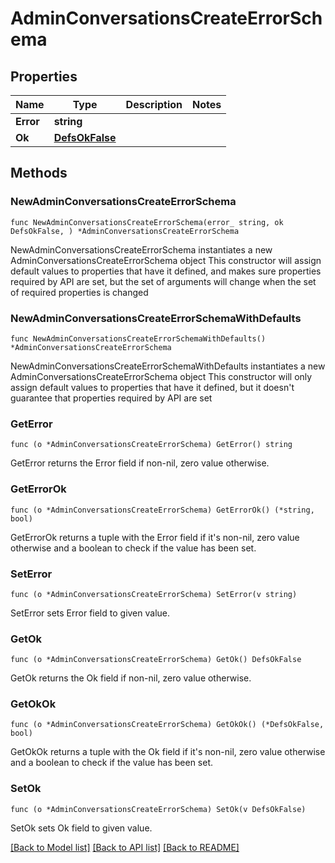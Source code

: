 # AdminConversationsCreateErrorSchema

## Properties

Name | Type | Description | Notes
------------ | ------------- | ------------- | -------------
**Error** | **string** |  | 
**Ok** | [**DefsOkFalse**](DefsOkFalse.md) |  | 

## Methods

### NewAdminConversationsCreateErrorSchema

`func NewAdminConversationsCreateErrorSchema(error_ string, ok DefsOkFalse, ) *AdminConversationsCreateErrorSchema`

NewAdminConversationsCreateErrorSchema instantiates a new AdminConversationsCreateErrorSchema object
This constructor will assign default values to properties that have it defined,
and makes sure properties required by API are set, but the set of arguments
will change when the set of required properties is changed

### NewAdminConversationsCreateErrorSchemaWithDefaults

`func NewAdminConversationsCreateErrorSchemaWithDefaults() *AdminConversationsCreateErrorSchema`

NewAdminConversationsCreateErrorSchemaWithDefaults instantiates a new AdminConversationsCreateErrorSchema object
This constructor will only assign default values to properties that have it defined,
but it doesn't guarantee that properties required by API are set

### GetError

`func (o *AdminConversationsCreateErrorSchema) GetError() string`

GetError returns the Error field if non-nil, zero value otherwise.

### GetErrorOk

`func (o *AdminConversationsCreateErrorSchema) GetErrorOk() (*string, bool)`

GetErrorOk returns a tuple with the Error field if it's non-nil, zero value otherwise
and a boolean to check if the value has been set.

### SetError

`func (o *AdminConversationsCreateErrorSchema) SetError(v string)`

SetError sets Error field to given value.


### GetOk

`func (o *AdminConversationsCreateErrorSchema) GetOk() DefsOkFalse`

GetOk returns the Ok field if non-nil, zero value otherwise.

### GetOkOk

`func (o *AdminConversationsCreateErrorSchema) GetOkOk() (*DefsOkFalse, bool)`

GetOkOk returns a tuple with the Ok field if it's non-nil, zero value otherwise
and a boolean to check if the value has been set.

### SetOk

`func (o *AdminConversationsCreateErrorSchema) SetOk(v DefsOkFalse)`

SetOk sets Ok field to given value.



[[Back to Model list]](../README.md#documentation-for-models) [[Back to API list]](../README.md#documentation-for-api-endpoints) [[Back to README]](../README.md)


